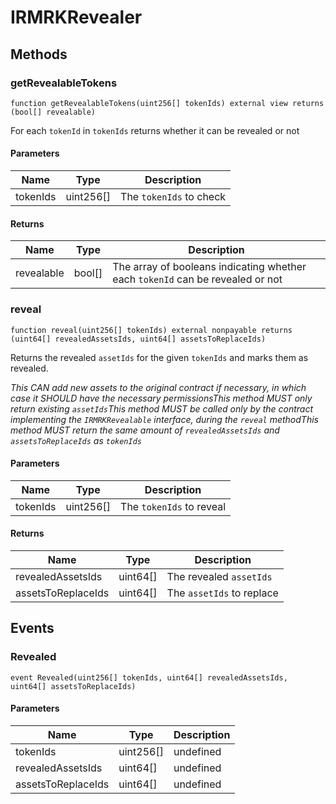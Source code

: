 # IRMRKRevealer









## Methods

### getRevealableTokens

```solidity
function getRevealableTokens(uint256[] tokenIds) external view returns (bool[] revealable)
```

For each `tokenId` in `tokenIds` returns whether it can be revealed or not



#### Parameters

| Name | Type | Description |
|---|---|---|
| tokenIds | uint256[] | The `tokenIds` to check |

#### Returns

| Name | Type | Description |
|---|---|---|
| revealable | bool[] | The array of booleans indicating whether each `tokenId` can be revealed or not |

### reveal

```solidity
function reveal(uint256[] tokenIds) external nonpayable returns (uint64[] revealedAssetsIds, uint64[] assetsToReplaceIds)
```

Returns the revealed `assetIds` for the given `tokenIds` and marks them as revealed.

*This CAN add new assets to the original contract if necessary, in which case it SHOULD have the necessary permissionsThis method MUST only return existing `assetIds`This method MUST be called only by the contract implementing the `IRMRKRevealable` interface, during the `reveal` methodThis method MUST return the same amount of `revealedAssetsIds` and `assetsToReplaceIds`  as `tokenIds`*

#### Parameters

| Name | Type | Description |
|---|---|---|
| tokenIds | uint256[] | The `tokenIds` to reveal |

#### Returns

| Name | Type | Description |
|---|---|---|
| revealedAssetsIds | uint64[] | The revealed `assetIds` |
| assetsToReplaceIds | uint64[] | The `assetIds` to replace |



## Events

### Revealed

```solidity
event Revealed(uint256[] tokenIds, uint64[] revealedAssetsIds, uint64[] assetsToReplaceIds)
```





#### Parameters

| Name | Type | Description |
|---|---|---|
| tokenIds  | uint256[] | undefined |
| revealedAssetsIds  | uint64[] | undefined |
| assetsToReplaceIds  | uint64[] | undefined |



